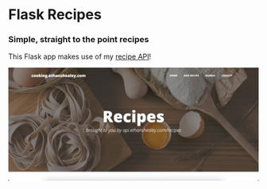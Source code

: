 # Flask Recipes

### Simple, straight to the point recipes

This Flask app makes use of my [recipe API](http://api.ethanshealey.com/recipes)!

![Image of cooking.ethanshealey.com](app/static/images/recipes.png)